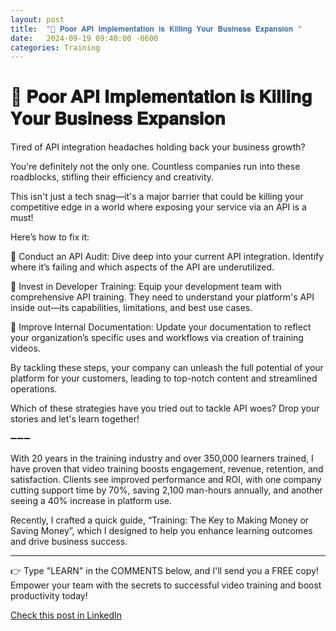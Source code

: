 ```yaml
---
layout: post
title:  "📌 𝐏𝐨𝐨𝐫 𝐀𝐏𝐈 𝐈𝐦𝐩𝐥𝐞𝐦𝐞𝐧𝐭𝐚𝐭𝐢𝐨𝐧 𝐢𝐬 𝐊𝐢𝐥𝐥𝐢𝐧𝐠 𝐘𝐨𝐮𝐫 𝐁𝐮𝐬𝐢𝐧𝐞𝐬𝐬 𝐄𝐱𝐩𝐚𝐧𝐬𝐢𝐨𝐧 "
date:   2024-09-19 09:40:00 -0600
categories: Training
---
```


# 📌 𝐏𝐨𝐨𝐫 𝐀𝐏𝐈 𝐈𝐦𝐩𝐥𝐞𝐦𝐞𝐧𝐭𝐚𝐭𝐢𝐨𝐧 𝐢𝐬 𝐊𝐢𝐥𝐥𝐢𝐧𝐠 𝐘𝐨𝐮𝐫 𝐁𝐮𝐬𝐢𝐧𝐞𝐬𝐬 𝐄𝐱𝐩𝐚𝐧𝐬𝐢𝐨𝐧 

Tired of API integration headaches holding back your business growth? 

You're definitely not the only one. Countless companies run into these roadblocks, stifling their efficiency and creativity.

This isn't just a tech snag—it's a major barrier that could be killing your competitive edge in a world where exposing your service via an API is a must! 

Here’s how to fix it:

🔳 Conduct an API Audit: Dive deep into your current API integration. Identify where it’s failing and which aspects of the API are underutilized. 

🔳 Invest in Developer Training: Equip your development team with comprehensive API training. They need to understand your platform's API inside out—its capabilities, limitations, and best use cases.

🔳 Improve Internal Documentation: Update your documentation to reflect your organization’s specific uses and workflows via creation of training videos. 

By tackling these steps, your company can unleash the full potential of your platform for your customers, leading to top-notch content and streamlined operations.

Which of these strategies have you tried out to tackle API woes? Drop your stories and let's learn together!

➖➖➖

With 20 years in the training industry and over 350,000 learners trained, I have proven that video training boosts engagement, revenue, retention, and satisfaction. Clients see improved performance and ROI, with one company cutting support time by 70%, saving 2,100 man-hours annually, and another seeing a 40% increase in platform use.

Recently, I crafted a quick guide, “Training: The Key to Making Money or Saving Money”, which I designed to help you enhance learning outcomes and drive business success.

*****
👉 Type "LEARN" in the COMMENTS below, and I'll send you a FREE copy! Empower your team with the secrets to successful video training and boost productivity today!

[Check this post in LinkedIn](link)